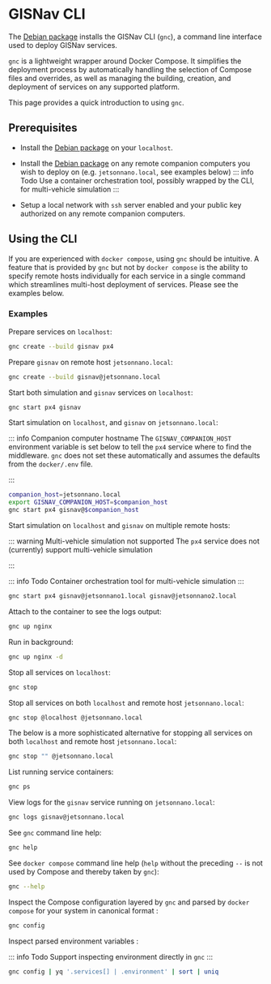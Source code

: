 # GISNav CLI

The [Debian package](/install-from-debian-package) installs the GISNav CLI (`gnc`), a command line interface used to deploy GISNav services.

`gnc` is a lightweight wrapper around Docker Compose. It simplifies the deployment process by automatically handling the selection of Compose files and overrides, as well as managing the building, creation, and deployment of services on any supported platform.

This page provides a quick introduction to using `gnc`.

## Prerequisites

- Install the [Debian package](/install-from-debian-package) on your `localhost`.

- Install the [Debian package](/install-from-debian-package) on any remote companion computers you wish to deploy on (e.g. `jetsonnano.local`, see examples below)
    ::: info Todo
    Use a container orchestration tool, possibly wrapped by the CLI, for multi-vehicle simulation
    :::

- Setup a local network with `ssh` server enabled and your public key authorized on any remote companion computers.

## Using the CLI

If you are experienced with `docker compose`, using `gnc` should be intuitive. A feature that is provided by `gnc` but not by `docker compose` is the ability to specify remote hosts individually for each service in a single command which streamlines multi-host deployment of services. Please see the examples below.

### Examples

Prepare services on `localhost`:

```bash
gnc create --build gisnav px4
```

Prepare `gisnav` on remote host `jetsonnano.local`:

```bash
gnc create --build gisnav@jetsonnano.local
```

Start both simulation and `gisnav` services on `localhost`:

```bash
gnc start px4 gisnav
```

Start simulation on `localhost`, and `gisnav` on `jetsonnano.local`:

::: info Companion computer hostname
The `GISNAV_COMPANION_HOST` environment variable is set below to tell the `px4` service where to find the middleware. `gnc` does not set these automatically and assumes the defaults from the `docker/.env` file.

:::

```bash
companion_host=jetsonnano.local
export GISNAV_COMPANION_HOST=$companion_host
gnc start px4 gisnav@$companion_host
```

Start simulation on `localhost` and `gisnav` on multiple remote hosts:

::: warning Multi-vehicle simulation not supported
The `px4` service does not (currently) support multi-vehicle simulation

:::

::: info Todo
Container orchestration tool for multi-vehicle simulation
:::

```bash
gnc start px4 gisnav@jetsonnano1.local gisnav@jetsonnano2.local
```

Attach to the container to see the logs output:

```bash
gnc up nginx
```

Run in background:

```bash
gnc up nginx -d
```

Stop all services on `localhost`:

```bash
gnc stop
```

Stop all services on both `localhost` and remote host `jetsonnano.local`:

```bash
gnc stop @localhost @jetsonnano.local
```

The below is a more sophisticated alternative for stopping all services on both `localhost` and remote host `jetsonnano.local`:

```bash
gnc stop "" @jetsonnano.local
```

List running service containers:

```bash
gnc ps
```

View logs for the `gisnav` service running on `jetsonnano.local`:

```bash
gnc logs gisnav@jetsonnano.local
```

See `gnc` command line help:

```bash
gnc help
```

See `docker compose` command line help (`help` without the preceding `--` is not used by Compose and thereby taken by `gnc`):

```bash
gnc --help
```

Inspect the Compose configuration layered by `gnc` and parsed by `docker compose` for your system in canonical format :

```bash
gnc config
```

Inspect parsed environment variables <Badge type="info" text="yq required"/>:

::: info Todo
Support inspecting environment directly in `gnc`
:::

```bash
gnc config | yq '.services[] | .environment' | sort | uniq
```
